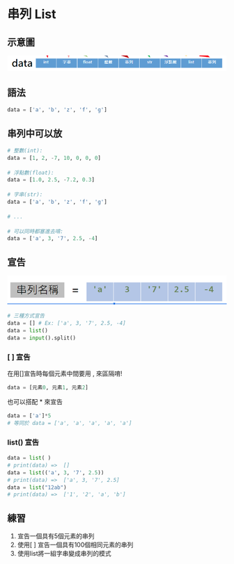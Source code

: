 # 串列 List

## 示意圖

![](../../.gitbook/assets/image%20%2894%29.png)

## 語法

```python
data = ['a', 'b', 'z', 'f', 'g']
```

## **串列中可以放**

```python
# 整數(int):
data = [1, 2, -7, 10, 0, 0, 0]

# 浮點數(float):  
data = [1.0, 2.5, -7.2, 0.3]

# 字串(str):  
data = ['a', 'b', 'z', 'f', 'g']

# ...

# 可以同時都塞進去唷:  
data = ['a', 3, '7', 2.5, -4]
```

## 宣告

![](../../.gitbook/assets/image%20%2873%29.png)

```python
# 三種方式宣告
data = [] # Ex: ['a', 3, '7', 2.5, -4]
data = list()
data = input().split()
```

### **\[ \] 宣告**

在用\[\]宣告時每個元素中間要用 , 來區隔唷!

```python
data = [元素0, 元素1, 元素2]
```

也可以搭配 \* 來宣告

```python
data = ['a']*5
# 等同於 data = ['a', 'a', 'a', 'a', 'a']
```

### list\(\) 宣告

```python
data = list( ) 
# print(data) =>  []
data = list(('a', 3, '7', 2.5)) 
# print(data) =>  ['a', 3, '7', 2.5]
data = list("12ab")
# print(data) =>  ['1', '2', 'a', 'b']
```

## 練習

1. 宣告一個具有5個元素的串列
2. 使用\[ \] 宣告一個具有100個相同元素的串列
3. 使用list將一組字串變成串列的模式

